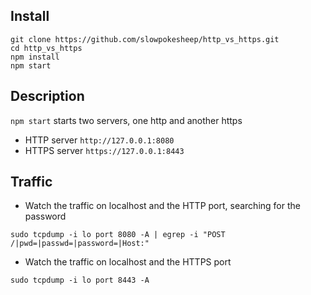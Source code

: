 ## Install

```
git clone https://github.com/slowpokesheep/http_vs_https.git
cd http_vs_https
npm install
npm start
```

## Description
`npm start` starts two servers, one http and another https

* HTTP server `http://127.0.0.1:8080`
* HTTPS server `https://127.0.0.1:8443`

## Traffic

* Watch the traffic on localhost and the HTTP port, searching for the password

`sudo tcpdump -i lo port 8080 -A | egrep -i "POST /|pwd=|passwd=|password=|Host:"`

* Watch the traffic on localhost and the HTTPS port

`sudo tcpdump -i lo port 8443 -A`